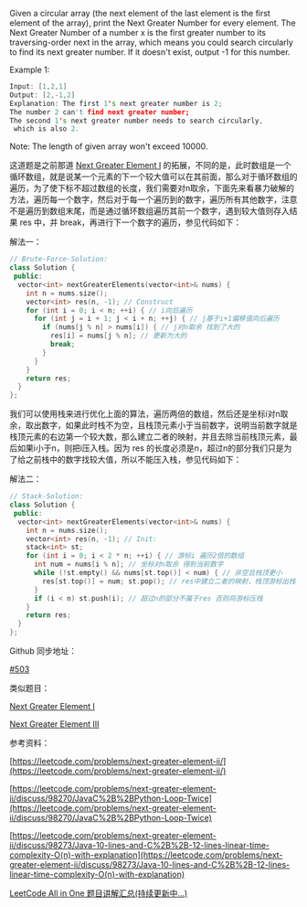 Given a circular array (the next element of the last element is the first element of the array), print the Next Greater Number for every element. The Next Greater Number of a number x is the first greater number to its traversing-order next in the array, which means you could search circularly to find its next greater number. If it doesn't exist, output -1 for this number.

Example 1:

```cpp
Input: [1,2,1]
Output: [2,-1,2]
Explanation: The first 1's next greater number is 2;   
The number 2 can't find next greater number;   
The second 1's next greater number needs to search circularly,
 which is also 2.
```

Note: The length of given array won't exceed 10000.

这道题是之前那道 [Next Greater Element I](http://www.cnblogs.com/grandyang/p/6399855.html) 的拓展，不同的是，此时数组是一个循环数组，就是说某一个元素的下一个较大值可以在其前面，那么对于循环数组的遍历，为了使下标不超过数组的长度，我们需要对n取余，下面先来看暴力破解的方法，遍历每一个数字，然后对于每一个遍历到的数字，遍历所有其他数字，注意不是遍历到数组末尾，而是通过循环数组遍历其前一个数字，遇到较大值则存入结果 res 中，并 break，再进行下一个数字的遍历，参见代码如下：

解法一：

```cpp
// Brute-Force-Solution:
class Solution {
 public:
  vector<int> nextGreaterElements(vector<int>& nums) {
    int n = nums.size();
    vector<int> res(n, -1); // Construct
    for (int i = 0; i < n; ++i) { // i向后遍历
      for (int j = i + 1; j < i + n; ++j) { // j基于i+1偏移值向后遍历
        if (nums[j % n] > nums[i]) { // j对n取余 找到了大的
          res[i] = nums[j % n]; // 更新为大的
          break;
        }
      }
    }
    return res;
  }
};
```

我们可以使用栈来进行优化上面的算法，遍历两倍的数组，然后还是坐标i对n取余，取出数字，如果此时栈不为空，且栈顶元素小于当前数字，说明当前数字就是栈顶元素的右边第一个较大数，那么建立二者的映射，并且去除当前栈顶元素，最后如果i小于n，则把i压入栈。因为 res 的长度必须是n，超过n的部分我们只是为了给之前栈中的数字找较大值，所以不能压入栈，参见代码如下：

解法二：

```cpp
// Stack-Solution:
class Solution {
 public:
  vector<int> nextGreaterElements(vector<int>& nums) {
    int n = nums.size();
    vector<int> res(n, -1); // Init:
    stack<int> st;
    for (int i = 0; i < 2 * n; ++i) { // 游标i 遍历2倍的数组
      int num = nums[i % n]; // 坐标对n取余 得到当前数字
      while (!st.empty() && nums[st.top()] < num) { // 非空且栈顶更小
        res[st.top()] = num; st.pop(); // res中建立二者的映射，栈顶游标出栈
      }
      if (i < n) st.push(i); // 超过n的部分不属于res 否则将游标压栈
    }
    return res;
  }
};
```

Github 同步地址：

[#503](https://github.com/grandyang/leetcode/issues/503)

类似题目：

[Next Greater Element I](http://www.cnblogs.com/grandyang/p/6399855.html)

[Next Greater Element III](http://www.cnblogs.com/grandyang/p/6716130.html)

参考资料：

[https://leetcode.com/problems/next-greater-element-ii/](https://leetcode.com/problems/next-greater-element-ii/)

[https://leetcode.com/problems/next-greater-element-ii/discuss/98270/JavaC%2B%2BPython-Loop-Twice](https://leetcode.com/problems/next-greater-element-ii/discuss/98270/JavaC%2B%2BPython-Loop-Twice)

[](https://leetcode.com/problems/next-greater-element-ii/discuss/98273/Java-10-lines-and-C%2B%2B-12-lines-linear-time-complexity-O(n)-with-explanation)[https://leetcode.com/problems/next-greater-element-ii/discuss/98273/Java-10-lines-and-C%2B%2B-12-lines-linear-time-complexity-O(n)-with-explanation](https://leetcode.com/problems/next-greater-element-ii/discuss/98273/Java-10-lines-and-C%2B%2B-12-lines-linear-time-complexity-O(n)-with-explanation)

[LeetCode All in One 题目讲解汇总(持续更新中...)](http://www.cnblogs.com/grandyang/p/4606334.html)